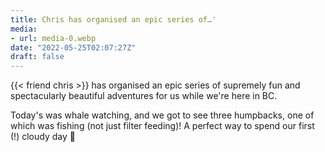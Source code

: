 ```yaml
---
title: Chris has organised an epic series of…'
media:
- url: media-0.webp
date: "2022-05-25T02:07:27Z"
draft: false
---
```

{{< friend chris >}} has organised an epic series of supremely fun and spectacularly beautiful adventures for us while we're here in BC.

Today's was whale watching, and we got to see three humpbacks, one of which was fishing \(not just filter feeding)! A perfect way to spend our first \(!) cloudy day 🐳
